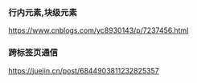 
### 行内元素,块级元素
https://www.cnblogs.com/yc8930143/p/7237456.html

### 跨标签页通信
https://juejin.cn/post/6844903811232825357
